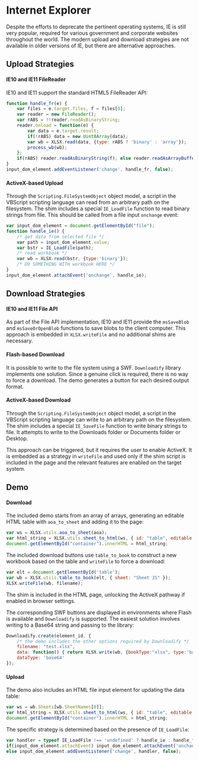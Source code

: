# Internet Explorer

Despite the efforts to deprecate the pertinent operating systems, IE is still
very popular, required for various government and corporate websites throughout
the world.  The modern upload and download strategies are not available in older
versions of IE, but there are alternative approaches.


## Upload Strategies

#### IE10 and IE11 FileReader

IE10 and IE11 support the standard HTML5 FileReader API:

```js
function handle_fr(e) {
	var files = e.target.files, f = files[0];
	var reader = new FileReader();
	var rABS = !!reader.readAsBinaryString;
	reader.onload = function(e) {
		var data = e.target.result;
		if(!rABS) data = new Uint8Array(data);
		var wb = XLSX.read(data, {type: rABS ? 'binary' : 'array'});
		process_wb(wb);
	};
	if(rABS) reader.readAsBinaryString(f); else reader.readAsArrayBuffer(f);
}
input_dom_element.addEventListener('change', handle_fr, false);
```

#### ActiveX-based Upload

Through the `Scripting.FileSystemObject` object model, a script in the VBScript
scripting language can read from an arbitrary path on the filesystem.  The shim
includes a special `IE_LoadFile` function to read binary strings from file. This
should be called from a file input `onchange` event:

```js
var input_dom_element = document.getElementById("file");
function handle_ie() {
	/* get data from selected file */
	var path = input_dom_element.value;
	var bstr = IE_LoadFile(path);
	/* read workbook */
	var wb = XLSX.read(bstr, {type:'binary'});
	/* DO SOMETHING WITH workbook HERE */
}
input_dom_element.attachEvent('onchange', handle_ie);
```


## Download Strategies

#### IE10 and IE11 File API

As part of the File API implementation, IE10 and IE11 provide the `msSaveBlob`
and `msSaveOrOpenBlob` functions to save blobs to the client computer.  This
approach is embedded in `XLSX.writeFile` and no additional shims are necessary.

#### Flash-based Download

It is possible to write to the file system using a SWF.  `Downloadify` library
implements one solution.  Since a genuine click is required, there is no way to
force a download.  The demo generates a button for each desired output format.

#### ActiveX-based Download

Through the `Scripting.FileSystemObject` object model, a script in the VBScript
scripting language can write to an arbitrary path on the filesystem.  The shim
includes a special `IE_SaveFile` function to write binary strings to file.  It
attempts to write to the Downloads folder or Documents folder or Desktop.

This approach can be triggered, but it requires the user to enable ActiveX.  It
is embedded as a strategy in `writeFile` and used only if the shim script is
included in the page and the relevant features are enabled on the target system.


## Demo

#### Download

The included demo starts from an array of arrays, generating an editable HTML
table with `aoa_to_sheet` and adding it to the page:

```js
var ws = XLSX.utils.aoa_to_sheet(aoa);
var html_string = XLSX.utils.sheet_to_html(ws, { id: "table", editable: true });
document.getElementById("container").innerHTML = html_string;
```

The included download buttons use `table_to_book` to construct a new workbook
based on the table and `writeFile` to force a download:


```js
var elt = document.getElementById('table');
var wb = XLSX.utils.table_to_book(elt, { sheet: "Sheet JS" });
XLSX.writeFile(wb, filename);
```

The shim is included in the HTML page, unlocking the ActiveX pathway if enabled
in browser settings.

The corresponding SWF buttons are displayed in environments where Flash is
available and `Downloadify` is supported.  The easiest solution involves writing
to a Base64 string and passing to the library:

```js
Downloadify.create(element_id, {
	/* the demo includes the other options required by Downloadify */
	filename: "test.xlsx",
	data: function() { return XLSX.write(wb, {bookType:"xlsx", type:'base64'}); },
	dataType: 'base64'
});
```

#### Upload

The demo also includes an HTML file input element for updating the data table:

```js
var ws = wb.Sheets[wb.SheetNames[0]];
var html_string = XLSX.utils.sheet_to_html(ws, { id: "table", editable: true });
document.getElementById("container").innerHTML = html_string;
```

The specific strategy is determined based on the presence of `IE_LoadFile`:

```js
var handler = typeof IE_LoadFile !== 'undefined' ? handle_ie : handle_fr;
if(input_dom_element.attachEvent) input_dom_element.attachEvent('onchange', handler);
else input_dom_element.addEventListener('change', handler, false);
```


